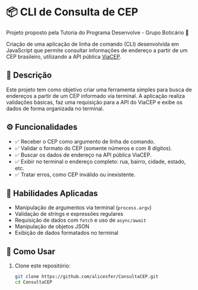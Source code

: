 # 📦 CLI de Consulta de CEP

Projeto proposto pela Tutoria do Programa Desenvolve - Grupo Boticário 🌱

Criação de uma aplicação de linha de comando (CLI) desenvolvida em JavaScript que permite consultar informações de endereço a partir de um CEP brasileiro, utilizando a API pública [ViaCEP](https://viacep.com.br/).

## 🧾 Descrição

Este projeto tem como objetivo criar uma ferramenta simples para busca de endereços a partir de um CEP informado via terminal. A aplicação realiza validações básicas, faz uma requisição para a API do ViaCEP e exibe os dados de forma organizada no terminal.

## ⚙️ Funcionalidades

- ✅ Receber o CEP como argumento de linha de comando.
- ✅ Validar o formato do CEP (somente números e com 8 dígitos).
- ✅ Buscar os dados de endereço na API pública ViaCEP.
- ✅ Exibir no terminal o endereço completo: rua, bairro, cidade, estado, etc.
- ✅ Tratar erros, como CEP inválido ou inexistente.

## 🧠 Habilidades Aplicadas

- Manipulação de argumentos via terminal (`process.argv`)
- Validação de strings e expressões regulares
- Requisição de dados com `fetch` e uso de `async/await`
- Manipulação de objetos JSON
- Exibição de dados formatados no terminal

## 🚀 Como Usar

1. Clone este repositório:
   ```bash
   git clone https://github.com/alicesfer/ConsultaCEP.git
   cd ConsultaCEP
